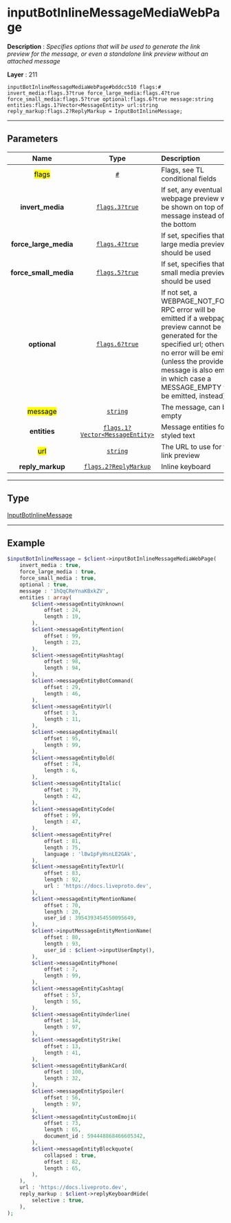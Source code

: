 # inputBotInlineMessageMediaWebPage

**Description** : *Specifies options that will be used to generate the link preview for the message, or even a standalone link preview without an attached message*

**Layer** : 211

```tl
inputBotInlineMessageMediaWebPage#bddcc510 flags:# invert_media:flags.3?true force_large_media:flags.4?true force_small_media:flags.5?true optional:flags.6?true message:string entities:flags.1?Vector<MessageEntity> url:string reply_markup:flags.2?ReplyMarkup = InputBotInlineMessage;
```

---

## Parameters

| Name | Type | Description |
| :---: | :---: | :--- |
| <mark>flags</mark> | [`#`](type/#) | Flags, see TL conditional fields |
| **invert_media** | [`flags.3?true`](type/true) | If set, any eventual webpage preview will be shown on top of the message instead of at the bottom |
| **force_large_media** | [`flags.4?true`](type/true) | If set, specifies that a large media preview should be used |
| **force_small_media** | [`flags.5?true`](type/true) | If set, specifies that a small media preview should be used |
| **optional** | [`flags.6?true`](type/true) | If not set, a WEBPAGE_NOT_FOUND RPC error will be emitted if a webpage preview cannot be generated for the specified url; otherwise, no error will be emitted (unless the provided message is also empty, in which case a MESSAGE_EMPTY will be emitted, instead) |
| <mark>message</mark> | [`string`](type/string) | The message, can be empty |
| **entities** | [`flags.1?Vector<MessageEntity>`](type/MessageEntity) | Message entities for styled text |
| <mark>url</mark> | [`string`](type/string) | The URL to use for the link preview |
| **reply_markup** | [`flags.2?ReplyMarkup`](type/ReplyMarkup) | Inline keyboard |

---

## Type

[InputBotInlineMessage](type/InputBotInlineMessage)

---

## Example

```php
$inputBotInlineMessage = $client->inputBotInlineMessageMediaWebPage(
	invert_media : true,
	force_large_media : true,
	force_small_media : true,
	optional : true,
	message : '1hQqCReYnaKBxkZV',
	entities : array(
		$client->messageEntityUnknown(
			offset : 24,
			length : 19,
		),
		$client->messageEntityMention(
			offset : 99,
			length : 23,
		),
		$client->messageEntityHashtag(
			offset : 98,
			length : 94,
		),
		$client->messageEntityBotCommand(
			offset : 29,
			length : 46,
		),
		$client->messageEntityUrl(
			offset : 3,
			length : 11,
		),
		$client->messageEntityEmail(
			offset : 95,
			length : 99,
		),
		$client->messageEntityBold(
			offset : 74,
			length : 6,
		),
		$client->messageEntityItalic(
			offset : 79,
			length : 42,
		),
		$client->messageEntityCode(
			offset : 99,
			length : 47,
		),
		$client->messageEntityPre(
			offset : 81,
			length : 75,
			language : 'l8w1pFyHsnLE2GAk',
		),
		$client->messageEntityTextUrl(
			offset : 83,
			length : 92,
			url : 'https://docs.liveproto.dev',
		),
		$client->messageEntityMentionName(
			offset : 70,
			length : 20,
			user_id : 3954393454550095649,
		),
		$client->inputMessageEntityMentionName(
			offset : 80,
			length : 93,
			user_id : $client->inputUserEmpty(),
		),
		$client->messageEntityPhone(
			offset : 7,
			length : 99,
		),
		$client->messageEntityCashtag(
			offset : 57,
			length : 55,
		),
		$client->messageEntityUnderline(
			offset : 14,
			length : 97,
		),
		$client->messageEntityStrike(
			offset : 13,
			length : 41,
		),
		$client->messageEntityBankCard(
			offset : 100,
			length : 32,
		),
		$client->messageEntitySpoiler(
			offset : 56,
			length : 97,
		),
		$client->messageEntityCustomEmoji(
			offset : 73,
			length : 65,
			document_id : 594448868466605342,
		),
		$client->messageEntityBlockquote(
			collapsed : true,
			offset : 82,
			length : 65,
		),
	),
	url : 'https://docs.liveproto.dev',
	reply_markup : $client->replyKeyboardHide(
		selective : true,
	),
);
```